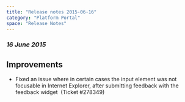 ```yaml
---
title: "Release notes 2015-06-16"
category: "Platform Portal"
space: "Release Notes"
---
```



### _16 June 2015_

## Improvements

*   Fixed an issue where in certain cases the input element was not focusable in Internet Explorer, after submitting feedback with the feedback widget  (Ticket #278349)